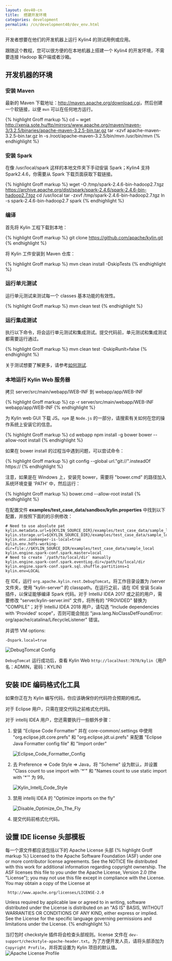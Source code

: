 ```yaml
---
layout: dev40-cn
title:  搭建开发环境
categories: development
permalink: /cn/development40/dev_env.html
---
```


开发者想要在他们的开发机器上运行 Kylin4 的测试用例或应用。

跟随这个教程，您可以很方便的在本地机器上搭建一个 Kylin4 的开发环境，不需要连接 Hadoop 客户端或者沙箱。

## 开发机器的环境

### 安装 Maven

最新的 Maven 下载地址：<http://maven.apache.org/download.cgi>，然后创建一个软链接，以便 `mvn` 可以在任何地方运行。

{% highlight Groff markup %}
cd ~
wget http://xenia.sote.hu/ftp/mirrors/www.apache.org/maven/maven-3/3.2.5/binaries/apache-maven-3.2.5-bin.tar.gz
tar -xzvf apache-maven-3.2.5-bin.tar.gz
ln -s /root/apache-maven-3.2.5/bin/mvn /usr/bin/mvn
{% endhighlight %}

### 安装 Spark

在像 /usr/local/spark 这样的本地文件夹下手动安装 Spark；Kylin4 支持 Spark2.4.6，你需要从 Spark 下载页面获取下载链接。 

{% highlight Groff markup %}
wget -O /tmp/spark-2.4.6-bin-hadoop2.7.tgz https://archive.apache.org/dist/spark/spark-2.4.6/spark-2.4.6-bin-hadoop2.7.tgz
cd /usr/local
tar -zxvf /tmp/spark-2.4.6-bin-hadoop2.7.tgz
ln -s spark-2.4.6-bin-hadoop2.7 spark
{% endhighlight %}

### 编译

首先将 Kylin 工程下载到本地：

{% highlight Groff markup %}
git clone https://github.com/apache/kylin.git
{% endhighlight %}
	
将 Kylin 工件安装到 Maven 仓库：

{% highlight Groff markup %}
mvn clean install -DskipTests
{% endhighlight %}


### 运行单元测试
运行单元测试来测试每一个 classes 基本功能的有效性。

{% highlight Groff markup %}
mvn clean test
{% endhighlight %}

### 运行集成测试
执行以下命令，将会运行单元测试和集成测试。提交代码前，单元测试和集成测试都需要运行通过。

{% highlight Groff markup %}
mvn clean test -DskipRunIt=false
{% endhighlight %}

关于测试想要了解更多，请参考[如何测试](/cn/development40/howto_test.html).

### 本地运行 Kylin Web 服务器

拷贝 server/src/main/webapp/WEB-INF 到 webapp/app/WEB-INF 

{% highlight Groff markup %}
cp -r server/src/main/webapp/WEB-INF webapp/app/WEB-INF 
{% endhighlight %}

为 Kylin web GUI 下载 JS。`npm` 是 `Node.js` 的一部分，请搜索有关如何在您的操作系统上安装它的信息。

{% highlight Groff markup %}
cd webapp
npm install -g bower
bower --allow-root install
{% endhighlight %}

如果在 bower install 的过程当中遇到问题，可以尝试命令：

{% highlight Groff markup %}
git config --global url."git://".insteadOf https://
{% endhighlight %}

注意，如果是在 Windows 上，安装完 bower，需要将 "bower.cmd" 的路径加入系统环境变量 'PATH' 中，然后运行：

{% highlight Groff markup %}
bower.cmd --allow-root install
{% endhighlight %}

在配置文件 **examples/test_case_data/sandbox/kylin.properties** 中找到以下配置，并按照下面的的示例修改：

```
# Need to use absolute pat
kylin.metadata.url=${KYLIN_SOURCE_DIR}/examples/test_case_data/sample_local
kylin.storage.url=${KYLIN_SOURCE_DIR}/examples/test_case_data/sample_local
kylin.env.zookeeper-is-local=true
kylin.env.hdfs-working-dir=file://$KYLIN_SOURCE_DIR/examples/test_case_data/sample_local
kylin.engine.spark-conf.spark.master=local
# Need to create `/path/to/local/dir` manually
kylin.engine.spark-conf.spark.eventLog.dir=/path/to/local/dir
kylin.engine.spark-conf.spark.sql.shuffle.partitions=1
kylin.env=LOCAL
```

在 IDE，运行 `org.apache.kylin.rest.DebugTomcat`。将工作目录设置为 /server 文件夹，使用 "kylin-server" 的 classpath。在运行之前，请在 IDE 安装 Scala 插件，以保证能够编译 Spark 代码。对于 IntelliJ IDEA 2017 或之前的用户，需要修改 "server/kylin-server.iml" 文件，将所有的 "PROVIDED" 替换为 "COMPILE"；对于 IntelliJ IDEA 2018 用户，请勾选 “Include dependencies with 'Provided' scope”，否则可能会抛出 "java.lang.NoClassDefFoundError: org/apache/catalina/LifecycleListener" 错误。

并调节 VM options:

```
-Dspark.local=true
```

![DebugTomcat Config](/images/develop40/debug_tomcat_config.png)

`DebugTomcat` 运行成功后，查看 Kylin Web `http://localhost:7070/kylin`（用户名：ADMIN，密码：KYLIN)

## 安装 IDE 编码格式化工具

如果你正在为 Kylin 编写代码，你应该确保你的代码符合预期的格式。

对于 Eclipse 用户，只需在提交代码之前格式化代码。

对于 intellij IDEA 用户，您还需要执行一些额外步骤：

1. 安装 "Eclipse Code Formatter" 并在 core-common/.settings 中使用 "org.eclipse.jdt.core.prefs" 和 "org.eclipse.jdt.ui.prefs" 来配置 "Eclipse Java Formatter config file" 和 "Import order"

	![Eclipse_Code_Formatter_Config](/images/develop/eclipse_code_formatter_config.png)

2. 去 Preference => Code Style => Java，将 "Scheme" 设为默认，并设置 "Class count to use import with '\*'" 和 "Names count to use static import with '\*'" 为 99。

	![Kylin_Intellj_Code_Style](/images/develop/kylin-intellij-code-style.png)

3. 禁用 intellij IDEA 的 "Optimize imports on the fly"

	![Disable_Optimize_On_The_Fly](/images/develop/disable_import_on_the_fly.png)

3. 提交代码前格式化代码。

## 设置 IDE license 头部模板

每一个源文件都应该包括以下的 Apache License 头部
{% highlight Groff markup %}
Licensed to the Apache Software Foundation (ASF) under one
or more contributor license agreements.  See the NOTICE file
distributed with this work for additional information
regarding copyright ownership.  The ASF licenses this file
to you under the Apache License, Version 2.0 (the
"License"); you may not use this file except in compliance
with the License.  You may obtain a copy of the License at

     http://www.apache.org/licenses/LICENSE-2.0

Unless required by applicable law or agreed to in writing, software
distributed under the License is distributed on an "AS IS" BASIS,
WITHOUT WARRANTIES OR CONDITIONS OF ANY KIND, either express or implied.
See the License for the specific language governing permissions and
limitations under the License.
{% endhighlight %}

当打包时 checkstyle 插件将会检查头部规则。license 文件在 `dev-support/checkstyle-apache-header.txt`。为了方便开发人员，请将头部添加为 `Copyright Profile`，并将其设置为 Kylin 项目的默认值。
![Apache License Profile](/images/develop/intellij_apache_license.png)
